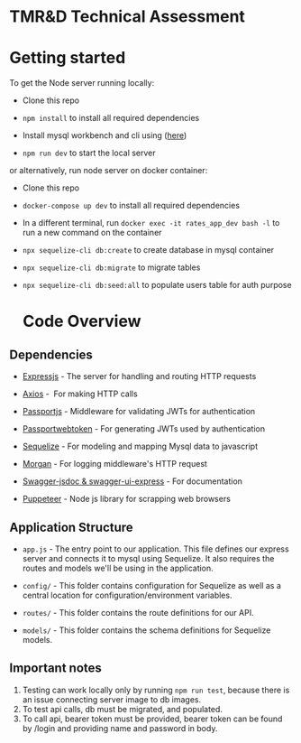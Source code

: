 # TMR&D Technical Assessment 

# Getting started

To get the Node server running locally:

- Clone this repo

- `npm install` to install all required dependencies

- Install mysql workbench and cli using ([here](https://dev.mysql.com/downloads/))
  
- `npm run dev` to start the local server 

or alternatively, run node server on docker container:
* Clone this repo
  
* `docker-compose up dev` to install all required dependencies
  
* In a different terminal, run `docker exec -it rates_app_dev bash -l` to run a new command on the container
  
* `npx sequelize-cli db:create` to create database in mysql container
  
*  `npx sequelize-cli db:migrate` to migrate tables
  
* `npx sequelize-cli db:seed:all` to populate users table for auth purpose
  
  # Code Overview

## Dependencies

- [Expressjs](https://github.com/expressjs/express) - The server for handling and routing HTTP requests
  
- [Axios](https://github.com/axios/axios) -  For making HTTP calls

- [Passportjs](https://www.passportjs.org/) - Middleware for validating JWTs for authentication

- [Passportwebtoken](http://www.passportjs.org/packages/passport-jwt/) - For generating JWTs used by authentication
  
- [Sequelize](https://sequelize.org/) - For modeling and mapping Mysql data to javascript
  
-  [Morgan](https://github.com/expressjs/morgan) - For logging middleware's HTTP request
  
- [Swagger-jsdoc & swagger-ui-express](https://swagger.io/) - For documentation
  
- [Puppeteer](https://pptr.dev/) - Node js library for scrapping web browsers

## Application Structure

- `app.js` - The entry point to our application. This file defines our express server and connects it to mysql using Sequelize. It also requires the routes and models we'll be using in the application.

- `config/` - This folder contains configuration for Sequelize as well as a central location for configuration/environment variables.

- `routes/` - This folder contains the route definitions for our API.

- `models/` - This folder contains the schema definitions for Sequelize models.

## Important notes
1. Testing can work locally only by running `npm run test`, because there is an issue connecting server image to db images. 
2. To test api calls, db must be migrated, and populated.
3. To call api, bearer token must be provided, bearer token can be found by /login and providing name and password in body. 
